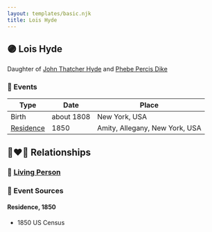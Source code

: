 ```yaml
---
layout: templates/basic.njk
title: Lois Hyde
---
```

## 🟣 Lois Hyde

Daughter of [John Thatcher Hyde](/people/3/3310224) and [Phebe Percis Dike](/people/4/41577072)

### 📆 Events

Type | Date | Place
------ | ------ | ------
Birth | about 1808 | New York, USA
[Residence](#event-23ffa775-8b9c-459f-9deb-2de7f7e4b3b3) | 1850 | Amity, Allegany, New York, USA

## 👩‍❤️‍👨 Relationships

### 🔵 [Living Person](/people/2/22782072)

### 📰 Event Sources

#### <a id="event-23ffa775-8b9c-459f-9deb-2de7f7e4b3b3"></a> Residence, 1850
* 1850 US Census
